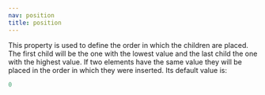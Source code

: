 ```yaml
---
nav: position
title: position
---
```


This property is used to define the order in which the children are placed. The first child will be the one with the lowest value and the last child the one with the highest value. If two elements have the same value they will be placed in the order in which they were inserted. Its default value is:

```javascript
0
```
